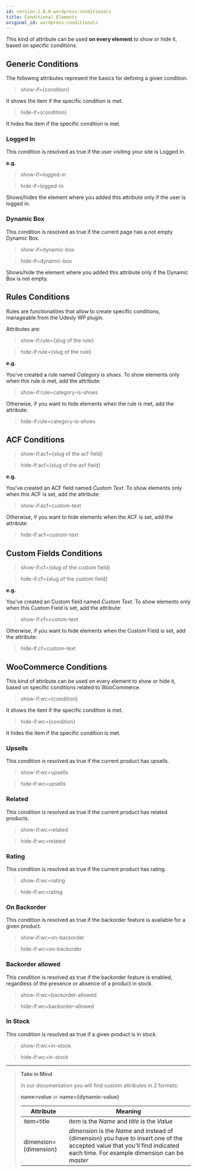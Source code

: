 ```yaml
---
id: version-2.0.0-wordpress-conditionals
title: Conditional Elements
original_id: wordpress-conditionals
---
```


This kind of attribute can be used **on every element** to show or hide it, based on specific conditions.

## Generic Conditions

The following attributes represent the basics for defining a given condition.

> show-if={condition}

It shows the item if the specific condition is met.

> hide-if={condition}

It hides the item if the specific condition is met.

### Logged In

This condition is resolved as true if the user visiting your site is Logged In.

**e.g.**

> show-if=logged-in

> hide-if=logged-in

Shows/hides the element where you added this attribute only if the user is logged in.

### Dynamic Box

This condition is resolved as true if the current page has a not empty Dynamic Box.

> show-if=dynamic-box

> hide-if=dynamic-box

Shows/hide the element where you added this attribute only if the Dynamic Box is not empty.

## Rules Conditions

Rules are functionalities that allow to create specific conditions, manageable from the Udesly WP plugin.

Attributes are:

> show-if:rule={slug of the rule}

> hide-if:rule={slug of the rule}

**e.g.**

You've created a rule named *Category is shoes*. To show elements only when this rule is met, add the attribute:

> show-if:rule=category-is-shoes

Otherwise, if you want to hide elements when the rule is met, add the attribute:

> hide-if:rule=category-is-shoes

## ACF Conditions

> show-if:acf={slug of the acf field}

> hide-if:acf={slug of the acf field}

**e.g.**

You've created an ACF field named *Custom Text*. To show elements only when this ACF is set, add the attribute:

> show-if:acf=custom-text

Otherwise, if you want to hide elements when the ACF is set, add the attribute:

> hide-if:acf=custom-text

## Custom Fields Conditions

> show-if:cf={slug of the custom field}

> hide-if:cf={slug of the custom field}

**e.g.**

You've created an Custom field named *Custom Text*. To show elements only when this Custom Field is set, add the attribute:

> show-if:cf=custom-text

Otherwise, if you want to hide elements when the Custom Field is set, add the attribute:

> hide-if:cf=custom-text

## WooCommerce Conditions

This kind of attribute can be used on every element to show or hide it, based on specific conditions related to WooCommerce.

> show-if:wc={condition}

It shows the item if the specific condition is met.

> hide-if:wc={condition}

It hides the item if the specific condition is met.

### Upsells

This condition is resolved as true if the current product has upsells.

> show-if:wc=upsells

> hide-if:wc=upsells

### Related

This condition is resolved as true if the current product has related products.

> show-if:wc=related

> hide-if:wc=related

### Rating

This condition is resolved as true if the current product has rating.

> show-if:wc=rating

> hide-if:wc=rating

### On Backorder

This condition is resolved as true if the backorder feature is available for a given product.

> show-if:wc=on-backorder

> hide-if:wc=on-backorder

### Backorder allowed

This condition is resolved as true if the backorder feature is enabled, regardless of the presence or absence of a product in stock.

> show-if:wc=backorder-allowed

> hide-if:wc=backorder-allowed

### In Stock

This condition is resolved as true if a given product is in stock.

> show-if:wc=in-stock

> hide-if:wc=in-stock




---------
> **Take in Mind**
>
> In our documentation you will find custom attributes in 2 formats:
>
> **name=value** or **name={dynamic-value}**
>
>
> **Attribute**             | **Meaning** | 
> -------------             | --------------- |
> | item=title              | *item* is the *Name* and *title* is the *Value* |
> | dimension={dimension}   | *dimension* is the *Name* and instead of {dimension} you have to insert one of the accepted value that you'll find indicated each time. For example dimension can be *master*|